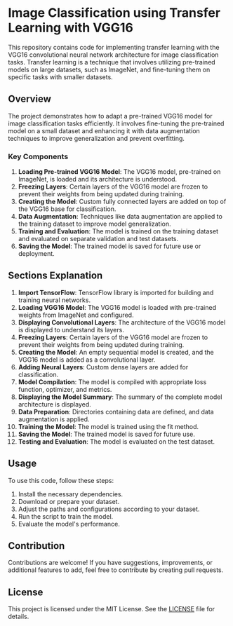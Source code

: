 # Image Classification using Transfer Learning with VGG16

This repository contains code for implementing transfer learning with the VGG16 convolutional neural network architecture for image classification tasks. Transfer learning is a technique that involves utilizing pre-trained models on large datasets, such as ImageNet, and fine-tuning them on specific tasks with smaller datasets.

## Overview

The project demonstrates how to adapt a pre-trained VGG16 model for image classification tasks efficiently. It involves fine-tuning the pre-trained model on a small dataset and enhancing it with data augmentation techniques to improve generalization and prevent overfitting.

### Key Components

1. **Loading Pre-trained VGG16 Model**: The VGG16 model, pre-trained on ImageNet, is loaded and its architecture is understood.
2. **Freezing Layers**: Certain layers of the VGG16 model are frozen to prevent their weights from being updated during training.
3. **Creating the Model**: Custom fully connected layers are added on top of the VGG16 base for classification.
4. **Data Augmentation**: Techniques like data augmentation are applied to the training dataset to improve model generalization.
5. **Training and Evaluation**: The model is trained on the training dataset and evaluated on separate validation and test datasets.
6. **Saving the Model**: The trained model is saved for future use or deployment.

## Sections Explanation

1. **Import TensorFlow**: TensorFlow library is imported for building and training neural networks.
2. **Loading VGG16 Model**: The VGG16 model is loaded with pre-trained weights from ImageNet and configured.
3. **Displaying Convolutional Layers**: The architecture of the VGG16 model is displayed to understand its layers.
4. **Freezing Layers**: Certain layers of the VGG16 model are frozen to prevent their weights from being updated during training.
5. **Creating the Model**: An empty sequential model is created, and the VGG16 model is added as a convolutional layer.
6. **Adding Neural Layers**: Custom dense layers are added for classification.
7. **Model Compilation**: The model is compiled with appropriate loss function, optimizer, and metrics.
8. **Displaying the Model Summary**: The summary of the complete model architecture is displayed.
9. **Data Preparation**: Directories containing data are defined, and data augmentation is applied.
10. **Training the Model**: The model is trained using the fit method.
11. **Saving the Model**: The trained model is saved for future use.
12. **Testing and Evaluation**: The model is evaluated on the test dataset.

## Usage

To use this code, follow these steps:

1. Install the necessary dependencies.
2. Download or prepare your dataset.
3. Adjust the paths and configurations according to your dataset.
4. Run the script to train the model.
5. Evaluate the model's performance.

## Contribution

Contributions are welcome! If you have suggestions, improvements, or additional features to add, feel free to contribute by creating pull requests.

## License

This project is licensed under the MIT License. See the [LICENSE](LICENSE) file for details.
